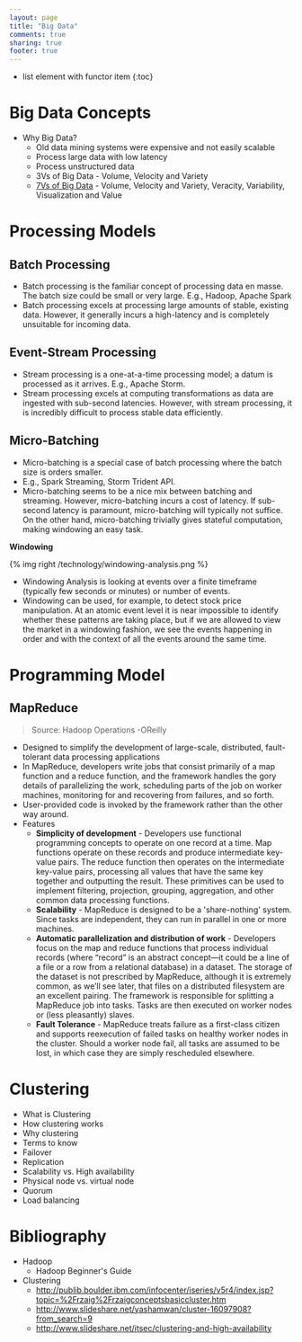 ```yaml
---
layout: page
title: "Big Data"
comments: true
sharing: true
footer: true
---
```


* list element with functor item
{:toc}

# Big Data Concepts

* Why Big Data?
  * Old data mining systems were expensive and not easily scalable
  * Process large data with low latency
  * Process unstructured data
  * 3Vs of Big Data - Volume, Velocity and Variety
  * [7Vs of Big Data](http://fizalihsan.wordpress.com/2014/01/02/7vs-of-big-data-briefly/) - Volume, Velocity and Variety, Veracity, Variability, Visualization and Value

# Processing Models

## Batch Processing

* Batch processing is the familiar concept of processing data en masse. The batch size could be small or very large. E.g., Hadoop, Apache Spark
* Batch processing excels at processing large amounts of stable, existing data. However, it generally incurs a high-latency and is completely unsuitable for incoming data.

## Event-Stream Processing

* Stream processing is a one-at-a-time processing model; a datum is processed as it arrives. E.g., Apache Storm.
* Stream processing excels at computing transformations as data are ingested with sub-second latencies. However, with stream processing, it is incredibly difficult to process stable data efficiently.


## Micro-Batching

* Micro-batching is a special case of batch processing where the batch size is orders smaller. 
* E.g., Spark Streaming, Storm Trident API.
* Micro-batching seems to be a nice mix between batching and streaming. However, micro-batching incurs a cost of latency. If sub-second latency is paramount, micro-batching will typically not suffice. On the other hand, micro-batching trivially gives stateful computation, making windowing an easy task.

**Windowing**

{% img right /technology/windowing-analysis.png %}

* Windowing Analysis is looking at events over a finite timeframe (typically few seconds or minutes) or number of events.
* Windowing can be used, for example, to detect stock price manipulation. At an atomic event level it is near impossible to identify whether these patterns are taking place, but if we are allowed to view the market in a windowing fashion, we see the events happening in order and with the context of all the events around the same time.



# Programming Model

## MapReduce

> Source: Hadoop Operations -OReilly


* Designed to simplify the development of large-scale, distributed, fault-tolerant data processing applications
* In MapReduce, developers write jobs that consist primarily of a map function and a reduce function, and the framework handles the gory details of parallelizing the work, scheduling parts of the job on worker machines, monitoring for and recovering from failures, and so forth.
* User-provided code is invoked by the framework rather than the other way around.
* Features
  * **Simplicity of development** - Developers use functional programming concepts to operate on one record at a time. Map functions operate on these records and produce intermediate key-value pairs. The reduce function then operates on the intermediate key-value pairs, processing all values that have the same key together and outputting the result. These primitives can be used to implement filtering, projection, grouping, aggregation, and other common data processing functions.
  * **Scalability** - MapReduce is designed to be a 'share-nothing' system. Since tasks are independent, they can run in parallel in one or more machines.
  * **Automatic parallelization and distribution of work** -  Developers focus on the map and reduce functions that process individual records (where “record” is an abstract concept—it could be a line of a file or a row from a relational database) in a dataset. The storage of the dataset is not prescribed by MapReduce, although it is extremely common, as we’ll see later, that files on a distributed filesystem are an excellent pairing. The framework is responsible for splitting a MapReduce job into tasks. Tasks are then executed on worker nodes or (less pleasantly) slaves.
  * **Fault Tolerance** - MapReduce treats failure as a first-class citizen and supports reexecution of failed tasks on healthy worker nodes in the cluster. Should a worker node fail, all tasks are assumed to be lost, in which case they are simply rescheduled elsewhere.


# Clustering

* What is Clustering
* How clustering works
* Why clustering
* Terms to know
* Failover
* Replication
* Scalability vs. High availability
* Physical node vs. virtual node
* Quorum
* Load balancing


# Bibliography

* Hadoop
  * Hadoop Beginner's Guide
* Clustering
  * http://publib.boulder.ibm.com/infocenter/iseries/v5r4/index.jsp?topic=%2Frzaig%2Frzaigconceptsbasiccluster.htm
  * http://www.slideshare.net/yashamwan/cluster-16097908?from_search=9
  * http://www.slideshare.net/itsec/clustering-and-high-availability